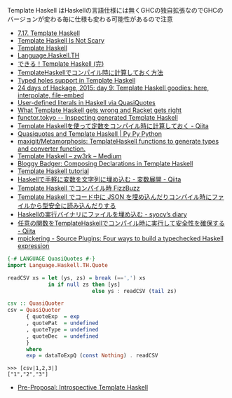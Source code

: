 Template Haskell はHaskellの言語仕様には無くGHCの独自拡張なのでGHCのバージョンが変わる毎に仕様も変わる可能性があるので注意

* [7.17. Template Haskell](https://downloads.haskell.org/~ghc/latest/docs/html/users_guide/template-haskell.html)
* [Template Haskell Is Not Scary](http://www.parsonsmatt.org/programming/2015/11/15/template_haskell.html)
* [Template Haskell](https://wiki.haskell.org/Template_Haskell)
* [Language.Haskell.TH](http://hackage.haskell.org/package/template-haskell-2.5.0.0/docs/Language-Haskell-TH.html)
* [できる！Template Haskell (完)](http://haskell.g.hatena.ne.jp/mr_konn/20111218/1324220725)
* [TemplateHaskellでコンパイル時に計算しておく方法](http://qiita.com/hiyakashi_/items/452549b8766c341cd3c8)
* [Typed holes support in Template Haskell](http://lambda.jstolarek.com/2015/10/typed-holes-support-in-template-haskell/)
* [24 days of Hackage, 2015: day 9: Template Haskell goodies: here, interpolate, file-embed](http://conscientiousprogrammer.com/blog/2015/12/09/24-days-of-hackage-2015-day-9-template-haskell-goodies-here-interpolate-file-embed/)
* [User-defined literals in Haskell via QuasiQuotes](http://harry.garrood.me/blog/qq-literals/)
* [What Template Haskell gets wrong and Racket gets right](http://blog.ezyang.com/2016/07/what-template-haskell-gets-wrong-and-racket-gets-right/?utm_source=feedburner&utm_medium=feed&utm_campaign=Feed%3A+ezyang+%28Inside+245s%29)
* [functor.tokyo -- Inspecting generated Template Haskell](https://functor.tokyo/blog/2017-01-16-looking-at-generated-template-haskell)
* [Template Haskellを使って定数をコンパイル時に計算しておく - Qiita](http://qiita.com/aosho235/items/62ca7e5b3135e1f3122d)
* [Quasiquotes and Template Haskell \| Py Py Python](http://www.pypython.site/2017/01/quasiquotes-and-template-haskell.html)
* [maxigit/Metamorphosis: TemplateHaskell functions to generate types and converter function.](https://github.com/maxigit/Metamorphosis)
* [Template Haskell – zw3rk – Medium](https://medium.com/@zw3rk/template-haskell-75c7b67f9718)
* [Bloggy Badger: Composing Declarations in Template Haskell](http://gelisam.blogspot.jp/2017/10/composing-declarations-in-template.html)
* [Template Haskell tutorial](https://markkarpov.com/tutorial/th.html)
* [Haskellで手軽に変数を文字列に埋め込む - 変数展開 - Qiita](https://qiita.com/nwtgck/items/f1478b4b232a22e747a1)
* [Template Haskell でコンパイル時 FizzBuzz](http://ryota-ka.hatenablog.com/entry/2018/01/25/031605)
* [Template Haskell でコード中に JSON を埋め込んだりコンパイル時にファイルから型安全に読み込んだりする](http://ryota-ka.hatenablog.com/entry/2018/02/14/103000)
* [Haskellの実行バイナリにファイルを埋め込む - syocy’s diary](http://syocy.hatenablog.com/entry/2018/02/14/160833)
* [任意の関数をTemplateHaskellでコンパイル時に実行して安全性を確保する - Qiita](https://qiita.com/nwtgck/items/b6d048c2730c37be0870)
* [mpickering - Source Plugins: Four ways to build a typechecked Haskell expression](http://mpickering.github.io/posts/2018-06-11-source-plugins.html)

```haskell
{-# LANGUAGE QuasiQuotes #-}
import Language.Haskell.TH.Quote

readCSV xs = let (ys, zs) = break (==',') xs
             in if null zs then [ys]
                           else ys : readCSV (tail zs)

csv :: QuasiQuoter
csv = QuasiQuoter
      { quoteExp  = exp
      , quotePat  = undefined
      , quoteType = undefined
      , quoteDec  = undefined
      }
      where
      exp = dataToExpQ (const Nothing) . readCSV
```

```
>>> [csv|1,2,3|]
["1","2","3"]
```

* [Pre-Proposal: Introspective Template Haskell](https://mail.haskell.org/pipermail/ghc-devs/2015-November/010402.html)
